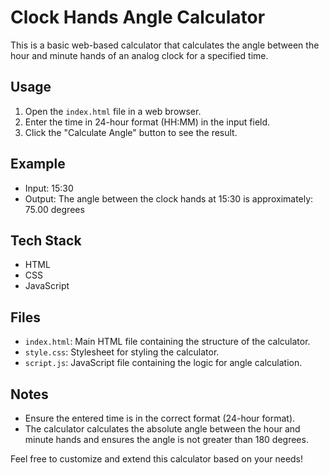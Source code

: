 # Clock Hands Angle Calculator

This is a basic web-based calculator that calculates the angle between the hour and minute hands of an analog clock for a specified time.

## Usage

1. Open the `index.html` file in a web browser.
2. Enter the time in 24-hour format (HH:MM) in the input field.
3. Click the "Calculate Angle" button to see the result.

## Example

- Input: 15:30
- Output: The angle between the clock hands at 15:30 is approximately: 75.00 degrees

## Tech Stack

- HTML
- CSS
- JavaScript

## Files

- `index.html`: Main HTML file containing the structure of the calculator.
- `style.css`: Stylesheet for styling the calculator.
- `script.js`: JavaScript file containing the logic for angle calculation.

## Notes

- Ensure the entered time is in the correct format (24-hour format).
- The calculator calculates the absolute angle between the hour and minute hands and ensures the angle is not greater than 180 degrees.

Feel free to customize and extend this calculator based on your needs!
